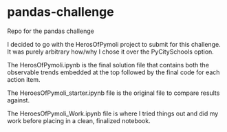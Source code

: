 # pandas-challenge
Repo for the pandas challenge

I decided to go with the HerosOfPymoli project to submit for this challenge.  It was purely arbitrary how/why I chose it over the PyCitySchools option.

The HerosOfPymoli.ipynb is the final solution file that contains both the observable trends embedded at the top followed by the final code for each action item.

The HeroesOfPymoli_starter.ipynb file is the original file to compare results against.

The HeroesOfPymoli_Work.ipynb file is where I tried things out and did my work before placing in a clean, finalized notebook.
